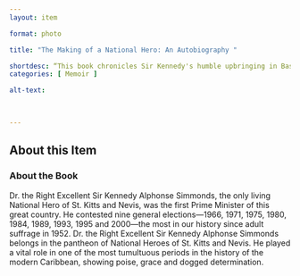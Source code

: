 ```yaml
---
layout: item 

format: photo 

title: "The Making of a National Hero: An Autobiography "

shortdesc: “This book chronicles Sir Kennedy's humble upbringing in Basseterre's Rosemary Lane."
categories: [ Memoir ] 

alt-text:  

 

--- 
```


## About this Item 

### About the Book

Dr. the Right Excellent Sir Kennedy Alphonse Simmonds, the only living National Hero of St. Kitts and Nevis, was the first Prime Minister of this great country. He contested nine general elections—1966, 1971, 1975, 1980, 1984, 1989, 1993, 1995 and 2000—the most in our history since adult suffrage in 1952. Dr. the Right Excellent Sir Kennedy Alphonse Simmonds belongs in the pantheon of National Heroes of St. Kitts and Nevis. He played a vital role in one of the most tumultuous periods in the history of the modern Caribbean, showing poise, grace and dogged determination.
